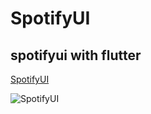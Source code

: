 # SpotifyUI
## spotifyui with flutter
[SpotifyUI](https://www.figma.com/file/luEQ4RUn8yNslfWSQDhQyc/Spotify-UI-(Community)?node-id=24%3A126)

![SpotifyUI](https://user-images.githubusercontent.com/59411109/191864456-5a60217d-0b5b-4b12-b413-99e3c1540725.gif)
